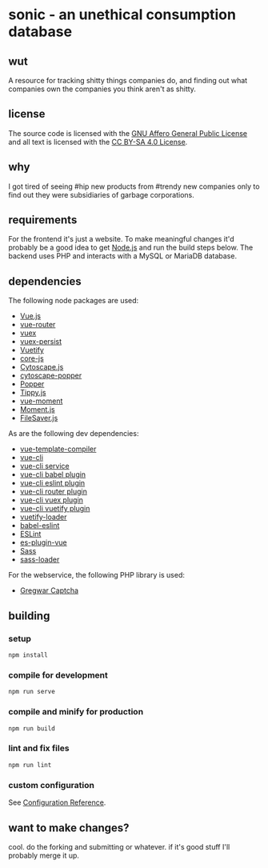 # sonic - an unethical consumption database

## wut
A resource for tracking shitty things companies do, and finding out what companies own the companies you think aren't as shitty.

## license
The source code is licensed with the [GNU Affero General Public License](https://www.gnu.org/licenses/agpl-3.0.en.html) and all text is licensed with the [CC BY-SA 4.0 License](https://creativecommons.org/licenses/by-sa/4.0/legalcode).

## why
I got tired of seeing #hip new products from #trendy new companies only to find out they were subsidiaries of garbage corporations.

## requirements
For the frontend it's just a website. To make meaningful changes it'd probably be a good idea to get [Node.js](https://nodejs.org/en/) and run the build steps below. The backend uses PHP and interacts with a MySQL or MariaDB database.

## dependencies
The following node packages are used:
 * [Vue.js](https://vuejs.org/)
 * [vue-router](https://github.com/vuejs/vue-router)
 * [vuex](https://github.com/vuejs/vuex)
 * [vuex-persist](https://github.com/championswimmer/vuex-persist)
 * [Vuetify](https://vuetifyjs.com/en/)
 * [core-js](https://github.com/zloirock/core-js)
 * [Cytoscape.js](https://js.cytoscape.org/)
 * [cytoscape-popper](https://github.com/cytoscape/cytoscape.js-popper)
 * [Popper](https://popper.js.org/)
 * [Tippy.js](https://atomiks.github.io/tippyjs/)
 * [vue-moment](https://github.com/brockpetrie/vue-moment)
 * [Moment.js](https://momentjs.com/)
 * [FileSaver.js](https://github.com/eligrey/FileSaver.js)

As are the following dev dependencies:
 * [vue-template-compiler](https://www.npmjs.com/package/vue-template-compiler)
 * [vue-cli](https://cli.vuejs.org/)
 * [vue-cli service](https://cli.vuejs.org/guide/cli-service.html)
 * [vue-cli babel plugin](https://cli.vuejs.org/core-plugins/babel.html)
 * [vue-cli eslint plugin](https://cli.vuejs.org/core-plugins/eslint.html)
 * [vue-cli router plugin](https://www.npmjs.com/package/@vue/cli-plugin-router)
 * [vue-cli vuex plugin](https://www.npmjs.com/package/@vue/cli-plugin-vuex)
 * [vue-cli vuetify plugin](https://github.com/vuetifyjs/vue-cli-plugins/tree/master/packages/vue-cli-plugin-vuetify)
 * [vuetify-loader](https://github.com/vuetifyjs/vuetify-loader)
 * [babel-eslint](https://github.com/babel/babel-eslint)
 * [ESLint](https://eslint.org/)
 * [es-plugin-vue](https://github.com/vuejs/eslint-plugin-vue)
 * [Sass](https://sass-lang.com/)
 * [sass-loader](https://webpack.js.org/loaders/sass-loader/)

For the webservice, the following PHP library is used:
 * [Gregwar Captcha](https://github.com/Gregwar/Captcha)

## building
### setup
```
npm install
```
### compile for development
```
npm run serve
```
### compile and minify for production
```
npm run build
```
### lint and fix files
```
npm run lint
```
### custom configuration
See [Configuration Reference](https://cli.vuejs.org/config/).

## want to make changes?
cool. do the forking and submitting or whatever. if it's good stuff I'll probably merge it up.